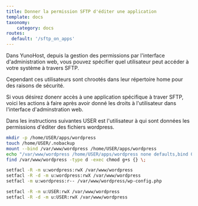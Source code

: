 ```yaml
---
title: Donner la permission SFTP d'éditer une application
template: docs
taxonomy:
    category: docs
routes:
  default: '/sftp_on_apps'
---
```


Dans YunoHost, depuis la gestion des permissions par l'interface d'administration web, vous pouvez spécifier quel utilisateur peut accéder à votre système à travers SFTP.

Cependant ces utilisateurs sont chrootés dans leur répertoire home pour des raisons de sécurité.

Si vous désirez donenr accès à une application spécifique à traver SFTP, voici les actions à faire après avoir donné les droits à l'utilisateur dans l'interface d'adminstration web.

Dans les instructions suivantes USER est l'utilisateur à qui sont données les permissions d'éditer des fichiers wordpress.

```bash
mkdir -p /home/USER/apps/wordpress
touch /home/USER/.nobackup
mount --bind /var/www/wordpress /home/USER/apps/wordpress
echo "/var/www/wordpress /home/USER/apps/wordpress none defaults,bind 0 0" >> /etc/fstab
find /var/www/wordpress -type d -exec chmod g+s {} \;

setfacl -R -m u:wordpress:rwX /var/www/wordpress
setfacl -R -d -m u:wordpress:rwX /var/www/wordpress
setfacl -m u:wordpress:r-- /var/www/wordpress/wp-config.php

setfacl -R -m u:USER:rwX /var/www/wordpress
setfacl -R -d -m u:USER:rwX /var/www/wordpress
```
